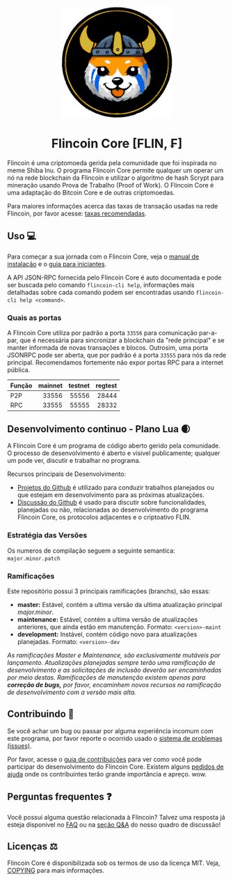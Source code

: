 <h1 align="center">
<img src="https://raw.githubusercontent.com/flincoin/flincoin/master/share/pixmaps/flincoin256.svg" alt="Flincoin" width="256"/>
<br/><br/>
Flincoin Core [FLIN, ₣]  
</h1>

Flincoin é uma criptomoeda gerida pela comunidade que foi inspirada no meme Shiba Inu. O programa Flincoin Core permite qualquer um operar um nó na rede blockchain da Flincoin e utilizar o algoritmo de hash Scrypt para mineração usando Prova de Trabalho (Proof of Work). O Flincoin Core é uma adaptação do Bitcoin Core e de outras criptomoedas.

Para maiores informações acerca das taxas de transação usadas na rede Flincoin, por favor acesse: 
[taxas recomendadas](doc/fee-recommendation.md).

## Uso 💻

Para começar a sua jornada com o Flincoin Core, veja o [manual de instalação](INSTALL.md) e o [guia para iniciantes](doc/getting-started.md).

A API JSON-RPC fornecida pelo Flincoin Core é auto documentada e pode ser buscada pelo comando `flincoin-cli help`, informações mais detalhadas sobre cada comando podem ser encontradas usando `flincoin-cli help <command>`.

### Quais as portas

A Flincoin Core utiliza por padrão a porta `33556` para comunicação par-a-par, que é necessária para sincronizar a blockchain da "rede principal" e se manter informada de novas transações e blocos. Outrosim, uma porta JSONRPC pode ser aberta, que por padrão é a porta `33555` para nós da rede principal. Recomendamos fortemente não expor portas RPC para a internet pública. 

|  Função  | mainnet | testnet | regtest |
| :------- | ------: | ------: | ------: |
| P2P      |   33556 |   55556 |   28444 |
| RPC      |   33555 |   55555 |   28332 |

## Desenvolvimento continuo - Plano Lua 🌒

A Flincoin Core é um programa de código aberto gerido pela comunidade. O processo de desenvolvimento é aberto e visivel publicamente; qualquer um pode ver, discutir e trabalhar no programa.

Recursos principais de Desenvolvimento:

* [Projetos do Github](https://github.com/flincoin/flincoin/projects) é utilizado para conduzir trabalhos planejados ou que estejam em desenvolvimento para as próximas atualizações.
* [Discussão do Github](https://github.com/flincoin/flincoin/discussions) é usado para discutir sobre funcionalidades, planejadas ou não, relacionadas ao desenvolvimento do programa Flincoin Core, os protocolos adjacentes e o criptoativo FLIN.

### Estratégia das Versões
Os numeros de compilação seguem a seguinte semantica:  ```major.minor.patch```

### Ramificações
Este repositório possui 3 principais ramificações (branchs), são essas:

- **master:** Estável, contém a ultima versão da ultima atualização principal *major.minor*.
- **maintenance:** Estável, contém a ultima versão de atualizações anteriores, que ainda estão em manutenção. Formato: ```<version>-maint```
- **development:** Instável, contém código novo para atualizações planejadas. Formato: ```<version>-dev```

*As ramificações Master e Maintenance, são exclusivamente mutáveis por lançamento. Atualizações*
*planejadas sempre terão uma ramificação de desenvolvimento e as solicitações de inclusão deverão ser*
*encaminhadas por meio destas. Ramificações de manutenção existem apenas para **correção de bugs,***
*por favor, encaminhem novos recursos na ramificação de desenvolvimento com a versão mais alta.*

## Contribuindo 🤝

Se você achar um bug ou passar por alguma experiência incomum com este programa, por favor reporte o ocorrido usado o [sistema de problemas (issues)](https://github.com/flincoin/flincoin/issues/new?assignees=&labels=bug&template=bug_report.md&title=%5Bbug%5D+).

Por favor, acesse o [guia de contribuições](CONTRIBUTING.md) para ver como você pode participar
do desenvolvimento do Flincoin Core. Existem alguns [pedidos de ajuda](https://github.com/flincoin/flincoin/labels/help%20wanted)
onde os contribuintes terão grande importância e apreço. wow.

## Perguntas frequentes ❓

Você possui alguma questão relacionada à Flincoin? Talvez uma resposta já esteja disponivel no
[FAQ](doc/FAQ.md) ou na
[seção Q&A](https://github.com/flincoin/flincoin/discussions/categories/q-a)
do nosso quadro de discussão!

## Licenças ⚖️
Flincoin Core é disponibilizada sob os termos de uso da licença MIT. Veja,
[COPYING](COPYING) para mais informações.
